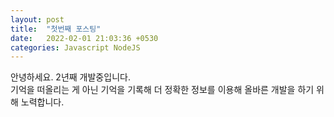 ```yaml
---
layout: post
title:  "첫번째 포스팅"
date:   2022-02-01 21:03:36 +0530
categories: Javascript NodeJS
---
```

안녕하세요. 2년째 개발중입니다.  
기억을 떠올리는 게 아닌 기억을 기록해 더 정확한 정보를 이용해
올바른 개발을 하기 위해 노력합니다.

<!-- Check out the [Jekyll docs][jekyll-docs] for more info on how to get the most out of Jekyll. File all bugs/feature requests at [Jekyll’s GitHub repo][jekyll-gh]. If you have questions, you can ask them on [Jekyll Talk][jekyll-talk].

[jekyll-docs]: https://jekyllrb.com/docs/home
[jekyll-gh]:   https://github.com/jekyll/jekyll
[jekyll-talk]: https://talk.jekyllrb.com/ -->
